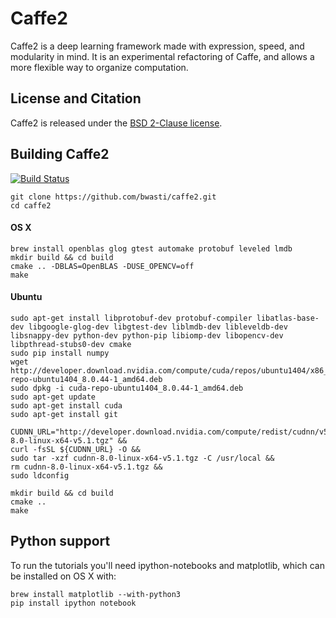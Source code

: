 # Caffe2

Caffe2 is a deep learning framework made with expression, speed, and modularity in mind. It is an experimental refactoring of Caffe, and allows a more flexible way to organize computation.

## License and Citation

Caffe2 is released under the [BSD 2-Clause license](https://github.com/Yangqing/caffe2/blob/master/LICENSE).

## Building Caffe2

[![Build Status](https://travis-ci.org/bwasti/caffe2.svg?branch=master)](https://travis-ci.org/bwasti/caffe2)

    git clone https://github.com/bwasti/caffe2.git
    cd caffe2
    
#### OS X
    
    brew install openblas glog gtest automake protobuf leveled lmdb
    mkdir build && cd build
    cmake .. -DBLAS=OpenBLAS -DUSE_OPENCV=off
    make

#### Ubuntu

    sudo apt-get install libprotobuf-dev protobuf-compiler libatlas-base-dev libgoogle-glog-dev libgtest-dev liblmdb-dev libleveldb-dev libsnappy-dev python-dev python-pip libiomp-dev libopencv-dev libpthread-stubs0-dev cmake
    sudo pip install numpy
    wget http://developer.download.nvidia.com/compute/cuda/repos/ubuntu1404/x86_64/cuda-repo-ubuntu1404_8.0.44-1_amd64.deb
    sudo dpkg -i cuda-repo-ubuntu1404_8.0.44-1_amd64.deb
    sudo apt-get update
    sudo apt-get install cuda
    sudo apt-get install git

    CUDNN_URL="http://developer.download.nvidia.com/compute/redist/cudnn/v5.1/cudnn-8.0-linux-x64-v5.1.tgz" &&
    curl -fsSL ${CUDNN_URL} -O &&
    sudo tar -xzf cudnn-8.0-linux-x64-v5.1.tgz -C /usr/local &&
    rm cudnn-8.0-linux-x64-v5.1.tgz &&
    sudo ldconfig
    
    mkdir build && cd build
    cmake ..
    make
    
## Python support

To run the tutorials you'll need ipython-notebooks and matplotlib, which can be installed on OS X with:
    
    brew install matplotlib --with-python3
    pip install ipython notebook
